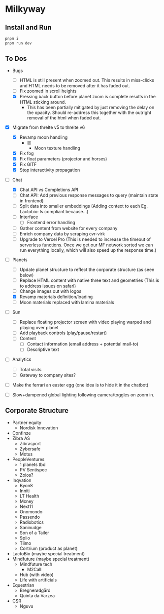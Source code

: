 # Milkyway

## Install and Run

```bash
pnpm i
pnpm run dev
```

## To Dos

- Bugs

  - [ ] HTML is still present when zoomed out. This results in miss-clicks and HTML needs to be removed after it has faded out.
  - [ ] Fix zoomed in scroll heights
  - [x] Pressing back button before planet zoom is complete results in the HTML sticking around.
    - This has been partially mitigated by just removing the delay on the opacity. Should re-address this together with the outright removal of the html when faded out.

- [x] Migrate from threlte v5 to threlte v6

  - [x] Revamp moon handling
    - [x] - Moon texture handling
  - [x] Fix fog
  - [x] Fix float parameters (projector and horses)
  - [x] Fix GlTF
  - [x] Stop interactivity propagation

- [ ] Chat

  - [x] Chat API vs Completions API
  - [ ] Chat API: Add previous response messages to query (maintain state in frontend)
  - [ ] Split data into smaller embeddings (Adding context to each Eg. Lactobio: Is compliant because...)
  - [ ] Interface
    - [ ] Frontend error handling
  - [ ] Gather content from website for every company
  - [ ] Enrich company data by scraping cvr-virk
  - [ ] Upgrade to Vercel Pro (This is needed to increase the timeout of serverless functions. Once we get our MF network sorted we can run everything locally, which will also speed up the response time.)

- [ ] Planets

  - [ ] Update planet structure to reflect the corporate structure (as seen below)
  - [ ] Replace HTML content with native three text and geometries (This is to address issues on safari)
  - [ ] Change images out with logos
  - [x] Revamp materials definition/loading
  - [ ] Moon materials replaced with lamina materials

- [ ] Sun

  - [ ] Replace floating projector screen with video playing warped and playing over planet
  - [ ] Add playback controls (play/pause/restart)
  - [ ] Content
    - [ ] Contact information (email address + potential mail-to)
    - [ ] Descriptive text

- [ ] Analytics

  - [ ] Total visits
  - [ ] Gateway to company sites?

- [ ] Make the ferrari an easter egg (one idea is to hide it in the chatbot)
- [ ] Slow+dampened global lighting following camera/toggles on zoom in.

## Corporate Structure

- Partner equity
  - Nordisk Innovation
- Confinze
- Zibra AS
  - Zibrasport
  - Zybersafe
  - Motus
- PeopleVentures
  - 1 planets tbd
  - PV Sentispec
  - Zoios?
- Inqvation
  - Byon8
  - Inniti
  - LT Health
  - Mxney
  - Next11
  - Onomondo
  - Passendo
  - Radiobotics
  - Saninudge
  - Son of a Tailer
  - Spiio
  - Tiimo
  - Cortrium (product as planet)
- LactoBio (maybe special treatment)
- Mindfuture (maybe special treatment)
  - Mindfuture tech
    - M2Call
  - Hub (with video)
  - Life with artificials
- Equestrian
  - Bregnerødgård
  - Quinta da Varzea
- CSR
  - Nguvu
